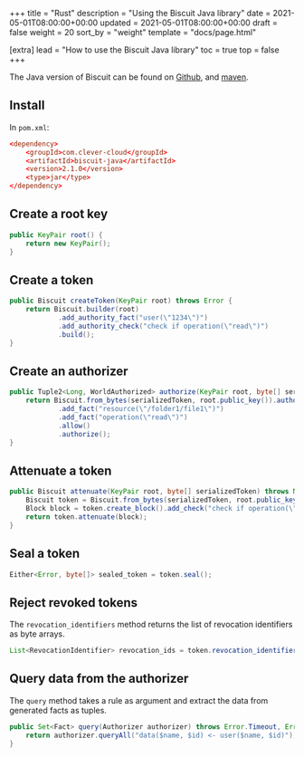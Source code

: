 +++
title = "Rust"
description = "Using the Biscuit Java library"
date = 2021-05-01T08:00:00+00:00
updated = 2021-05-01T08:00:00+00:00
draft = false
weight = 20
sort_by = "weight"
template = "docs/page.html"

[extra]
lead = "How to use the Biscuit Java library"
toc = true
top = false
+++

The Java version of Biscuit can be found on [Github](https://github.com/CleverCloud/biscuit-java),
and [maven](https://search.maven.org/artifact/com.clever-cloud/biscuit-java).

## Install

In `pom.xml`:

```toml
<dependency>
    <groupId>com.clever-cloud</groupId>
    <artifactId>biscuit-java</artifactId>
    <version>2.1.0</version>
    <type>jar</type>
</dependency>
```

## Create a root key

```java
public KeyPair root() {
    return new KeyPair();
}
```

## Create a token

```java
public Biscuit createToken(KeyPair root) throws Error {
    return Biscuit.builder(root)
            .add_authority_fact("user(\"1234\")")
            .add_authority_check("check if operation(\"read\")")
            .build();
}
```

## Create an authorizer

```java
public Tuple2<Long, WorldAuthorized> authorize(KeyPair root, byte[] serializedToken) throws NoSuchAlgorithmException, SignatureException, InvalidKeyException, Error {
    return Biscuit.from_bytes(serializedToken, root.public_key()).authorizer()
            .add_fact("resource(\"/folder1/file1\")")
            .add_fact("operation(\"read\")")
            .allow()
            .authorize();
}
```

## Attenuate a token

```java
public Biscuit attenuate(KeyPair root, byte[] serializedToken) throws NoSuchAlgorithmException, SignatureException, InvalidKeyException, Error {
    Biscuit token = Biscuit.from_bytes(serializedToken, root.public_key());
    Block block = token.create_block().add_check("check if operation(\"read\")");
    return token.attenuate(block);
}
```

## Seal a token

```java
Either<Error, byte[]> sealed_token = token.seal();
```

## Reject revoked tokens

The `revocation_identifiers` method returns the list of revocation identifiers as byte arrays.

```java
List<RevocationIdentifier> revocation_ids = token.revocation_identifiers();
```

## Query data from the authorizer

The `query` method takes a rule as argument and extract the data from generated facts as tuples.

```java
public Set<Fact> query(Authorizer authorizer) throws Error.Timeout, Error.TooManyFacts, Error.TooManyIterations, Error.Parser {
    return authorizer.queryAll("data($name, $id) <- user($name, $id)");
}
```

